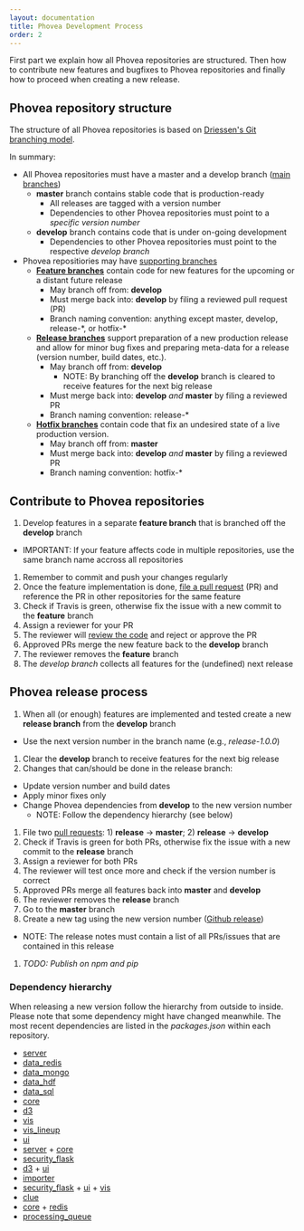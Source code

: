 ```yaml
---
layout: documentation
title: Phovea Development Process
order: 2
---
```



First part we explain how all Phovea repositories are structured. Then how to contribute new features and bugfixes to Phovea repositories and finally how to proceed when creating a new release.

## Phovea repository structure

The structure of all Phovea repositories is based on [Driessen's Git branching model](http://nvie.com/posts/a-successful-git-branching-model/).

In summary:

* All Phovea repositories must have a master and a develop branch ([main branches](http://nvie.com/posts/a-successful-git-branching-model/#the-main-branches))
  * **master** branch contains stable code that is production-ready
    * All releases are tagged with a version number
    * Dependencies to other Phovea repositories must point to a *specific version number*
  * **develop** branch contains code that is under on-going development
    * Dependencies to other Phovea repositories must point to the respective *develop branch*
* Phovea repositiories may have [supporting branches](http://nvie.com/posts/a-successful-git-branching-model/#supporting-branches)
  * **[Feature branches](http://nvie.com/posts/a-successful-git-branching-model/#feature-branches)** contain code for new features for the upcoming or a distant future release
    * May branch off from: **develop**
    * Must merge back into: **develop** by filing a reviewed pull request (PR)
    * Branch naming convention: anything except master, develop, release-\*, or hotfix-\* 
  * **[Release branches](http://nvie.com/posts/a-successful-git-branching-model/#release-branches)** support preparation of a new production release and allow for minor bug fixes and preparing meta-data for a release (version number, build dates, etc.).
    * May branch off from: **develop**
      * NOTE: By branching off the **develop** branch is cleared to receive features for the next big release
    * Must merge back into: **develop** *and* **master** by filing a reviewed PR
    * Branch naming convention: release-\* 
  * **[Hotfix branches](http://nvie.com/posts/a-successful-git-branching-model/#hotfix-branches)** contain code that fix an undesired state of a live production version.
    * May branch off from: **master**
    * Must merge back into: **develop** *and* **master** by filing a reviewed PR
    * Branch naming convention: hotfix-\* 


## Contribute to Phovea repositories

1. Develop features in a separate **feature branch** that is branched off the **develop** branch
  * IMPORTANT: If your feature affects code in multiple repositories, use the same branch name accross all repositories
1. Remember to commit and push your changes regularly
1. Once the feature implementation is done, [file a pull request](https://blog.alphasmanifesto.com/2016/07/11/how-to-create-a-good-pull-request/) (PR) and reference the PR in other repositories for the same feature
1. Check if Travis is green, otherwise fix the issue with a new commit to the **feature** branch
1. Assign a reviewer for your PR
1. The reviewer will [review the code](https://blog.alphasmanifesto.com/2016/11/17/how-to-perform-a-good-code-review/) and reject or approve the PR
1. Approved PRs merge the new feature back to the **develop** branch
1. The reviewer removes the **feature** branch
1. The *develop branch* collects all features for the (undefined) next release


## Phovea release process

1. When all (or enough) features are implemented and tested create a new **release branch** from the **develop** branch
  * Use the next version number in the branch name (e.g., *release-1.0.0*)
1. Clear the **develop** branch to receive features for the next big release
1. Changes that can/should be done in the release branch:
  * Update version number and build dates
  * Apply minor fixes only
  * Change Phovea dependencies from **develop** to the new version number
    * NOTE: Follow the dependency hierarchy (see below)
1. File two [pull requests](https://blog.alphasmanifesto.com/2016/07/11/how-to-create-a-good-pull-request/): 1) **release** -> **master**; 2) **release** -> **develop**
1. Check if Travis is green for both PRs, otherwise fix the issue with a new commit to the **release** branch
1. Assign a reviewer for both PRs
1. The reviewer will test once more and check if the version number is correct
1. Approved PRs merge all features back into **master** and **develop**
1. The reviewer removes the **release** branch
1. Go to the **master** branch
1. Create a new tag using the new version number ([Github release](https://github.com/blog/1547-release-your-software))
  * NOTE: The release notes must contain a list of all PRs/issues that are contained in this release
1. *TODO: Publish on npm and pip*

### Dependency hierarchy

When releasing a new version follow the hierarchy from outside to inside. Please note that some dependency might have changed meanwhile. The most recent dependencies are listed in the *packages.json* within each repository.

* [server](https://github.com/phovea/phovea_server)
 * [data_redis](https://github.com/phovea/phovea_data_redis)
 * [data_mongo](https://github.com/phovea/phovea_data_mongo)
 * [data_hdf](https://github.com/phovea/phovea_data_hdf)
 * [data_sql](https://github.com/phovea/phovea_data_sql)
* [core](https://github.com/phovea/phovea_core)
 * [d3](https://github.com/phovea/phovea_d3)
 * [vis](https://github.com/phovea/phovea_vis)
 * [vis_lineup](https://github.com/phovea/phovea_vis_lineup)
 * [ui](https://github.com/phovea/phovea_ui)
* [server](https://github.com/phovea/phovea_server) + [core](https://github.com/phovea/phovea_core)
 * [security_flask](https://github.com/phovea/phovea_security_flask)
* [d3](https://github.com/phovea/phovea_d3) + [ui](https://github.com/phovea/phovea_ui)
 * [importer](https://github.com/phovea/phovea_importer)
* [security_flask](https://github.com/phovea/phovea_security_flask) + [ui](https://github.com/phovea/phovea_ui) + [vis](https://github.com/phovea/phovea_vis)
 * [clue](https://github.com/phovea/phovea_clue)
* [core](https://github.com/phovea/phovea_core) + [redis](https://github.com/phovea/phovea_data_redis)
 * [processing_queue](https://github.com/phovea/phovea_processing_queue)
